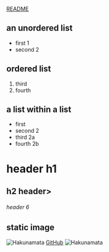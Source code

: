 [README](https://github.com/Abuoblie/exercise_markdown/blob/main/README.md)
## an unordered list
* first 1
* second 2
## ordered list 
1. third
2. fourth
## a list within a list
* first 
* second 2
 * third 2a
 * fourth 2b
# header h1
## h2 header> 
###### header 6 
## static image
![Hakunamata](https://2qibqm39xjt6q46gf1rwo2g1-wpengine.netdna-ssl.com/wp-content/uploads/2018/12/14885639_web1_M-Lion-King-edh-181223.jpg)
[GitHub](http://github.com)
![Hakunamata](https://www.google.com/imgres?imgurl=http%3A%2F%2Fwww.clipartsmania.com%2Fgif%2Fanimals_gif%2Fcartoon_birds_blue_flying_animation_clipart.gif&imgrefurl=http%3A%2F%2Fwww.clipartsmania.com%2Fgif%2F&tbnid=oS_X_awl8HkrjM&vet=12ahUKEwjdgbnfi4ruAhWtAmMBHWNQDU8QMygLegUIARD6AQ..i&docid=Go4zlibsVppYbM&w=193&h=168&q=gif%20images%20download&ved=2ahUKEwjdgbnfi4ruAhWtAmMBHWNQDU8QMygLegUIARD6AQ)

<script type="text/javascript">
    var a = prompt("what is your name");
    alert("welcome"+""+ a);
</script>
